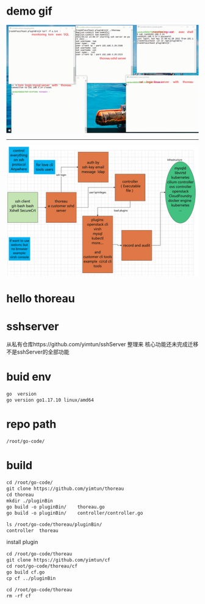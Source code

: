 

# demo gif





![ex](README.assets/thoreau.gif)





----











![image-20220512214959982](README.assets/image-20220512214959982.png)









# hello thoreau









# sshserver


从私有仓库https://github.com/yimtun/sshServer 整理来  核心功能还未完成迁移 不是sshServer的全部功能


# buid env

```
go  version
go version go1.17.10 linux/amd64
```

# repo path

```
/root/go-code/
```


# build

```
cd /root/go-code/
git clone https://github.com/yimtun/thoreau
cd thoreau
mkdir ./pluginBin
go build -o pluginBin/    thoreau.go
go build -o pluginBin/    controller/controller.go 
```


```
ls /root/go-code/thoreau/pluginBin/
controller	thoreau
```


install plugin


```
cd /root/go-code/thoreau
git clone https://github.com/yimtun/cf
cd root/go-code/thoreau/cf
go build cf.go
cp cf ../pluginBin
```

```
cd /root/go-code/thoreau
rm -rf cf
```
